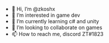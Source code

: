 - 👋 Hi, I’m @zkoshx
- 👀 I’m interested in game dev
- 🌱 I’m currently learning c# and unity
- 💞️ I’m looking to collaborate on games
- 📫 How to reach me, discord ZT#1823

<!---
zkoshx/zkoshx is a ✨ special ✨ repository because its `README.md` (this file) appears on your GitHub profile.
You can click the Preview link to take a look at your changes.
--->
